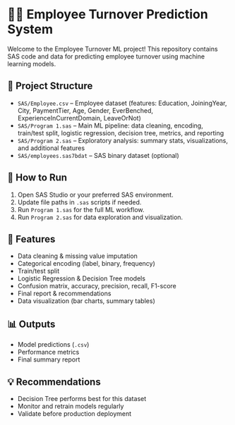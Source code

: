 # 👩‍💼 Employee Turnover Prediction System

Welcome to the Employee Turnover ML project! This repository contains SAS code and data for predicting employee turnover using machine learning models.

## 📁 Project Structure

- `SAS/Employee.csv` – Employee dataset (features: Education, JoiningYear, City, PaymentTier, Age, Gender, EverBenched, ExperienceInCurrentDomain, LeaveOrNot)
- `SAS/Program 1.sas` – Main ML pipeline: data cleaning, encoding, train/test split, logistic regression, decision tree, metrics, and reporting
- `SAS/Program 2.sas` – Exploratory analysis: summary stats, visualizations, and additional features
- `SAS/employees.sas7bdat` – SAS binary dataset (optional)

## 🚀 How to Run

1. Open SAS Studio or your preferred SAS environment.
2. Update file paths in `.sas` scripts if needed.
3. Run `Program 1.sas` for the full ML workflow.
4. Run `Program 2.sas` for data exploration and visualization.

## 🧠 Features

- Data cleaning & missing value imputation
- Categorical encoding (label, binary, frequency)
- Train/test split
- Logistic Regression & Decision Tree models
- Confusion matrix, accuracy, precision, recall, F1-score
- Final report & recommendations
- Data visualization (bar charts, summary tables)

## 📊 Outputs

- Model predictions (`.csv`)
- Performance metrics
- Final summary report

## 💡 Recommendations

- Decision Tree performs best for this dataset
- Monitor and retrain models regularly
- Validate before production deployment

